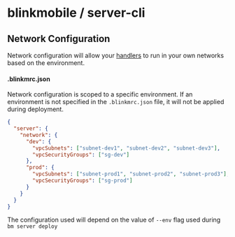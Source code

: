 # blinkmobile / server-cli

## Network Configuration

Network configuration will allow your [handlers](./handlers.md) to run in your own networks based on the environment.

#### .blinkmrc.json

Network configuration is scoped to a specific environment. If an environment is not specified in the `.blinkmrc.json` file, it will not be applied during deployment.

```json
{
  "server": {
    "network": {
      "dev": {
        "vpcSubnets": ["subnet-dev1", "subnet-dev2", "subnet-dev3"],
        "vpcSecurityGroups": ["sg-dev"]
      },
      "prod": {
        "vpcSubnets": ["subnet-prod1", "subnet-prod2", "subnet-prod3"],
        "vpcSecurityGroups": ["sg-prod"]
      }
    }
  }
}
```

The configuration used will depend on the value of `--env` flag used during `bm server deploy`
